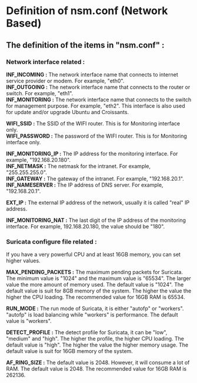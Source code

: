 # **Definition of nsm.conf (Network Based)**

## The definition of the items in "nsm.conf" :

### Network interface related :

**INF_INCOMING :** The network interface name that connects to internet service provider or modem.  For example, "eth0".  
**INF_OUTGOING :** The network interface name that connects to the router or switch.  For example, "eth1".  
**INF_MONITORING :** The network interface name that connects to the switch for management purpose.  For example, "eth2".  This interface is also used for update and/or upgrade Ubuntu and Croissants.  

**WIFI_SSID :** The SSID of the WIFI router.  This is for Monitoring interface only.  
**WIFI_PASSWORD :** The password of the WIFI router.  This is for Monitoring interface only.  

**INF_MONITORING_IP :** The IP address for the monitoring interface.  For example, "192.168.20.180".  
**INF_NETMASK :** The netmask for the intranet.  For example, "255.255.255.0".  
**INF_GATEWAY :** The gateway of the intranet.  For example, "192.168.20.1".  
**INF_NAMESERVER :** The IP address of DNS server.  For example, "192.168.20.1".  

**EXT_IP :** The external IP address of the network, usually it is called "real" IP address.

**INF_MONITORING_NAT :** The last digit of the IP address of the monitoring interface.  For example, 192.168.20.180, the value should be "180".


### Suricata configure file related :

If you have a very powerful CPU and at least 16GB memory, you can set higher values.

**MAX_PENDING_PACKETS :** The maximum pending packets for Suricata.  The minimum value is "1024" and the maximum value is "65534".  The larger value the more amount of memory used.  The default value is "1024".  The default value is suit for 8GB memory of the system.  The higher the value the higher the CPU loading.  The recommended value for 16GB RAM is 65534.

**RUN_MODE :** The run mode of Suricata, it is either "autofp" or "workers".  "autofp" is load balancing while "workers" is performance.  The default value is "workers".

**DETECT_PROFILE :** The detect profile for Suricata, it can be "low", "medium" and "high".  The higher the profile, the higher CPU loading.  The default value is "high".  The higher the value the higher memory usage.  The default value is suit for 16GB memory of the system.

**AF_RING_SIZE :** The default value is 2048.  However, it will consume a lot of RAM.  The default value is 2048.  The recommended value for 16GB RAM is 262136.  
